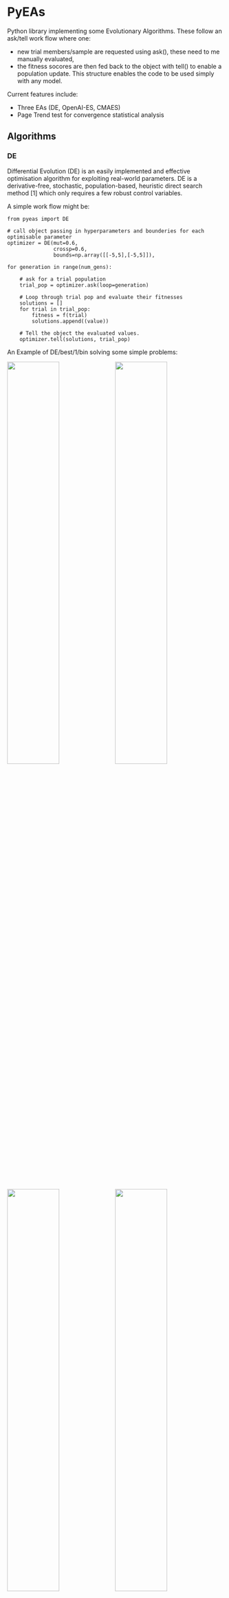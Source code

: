 # PyEAs
Python library implementing some Evolutionary Algorithms.
These follow an ask/tell work flow where one:
- new trial members/sample are requested using ask(), these need to me manually evaluated,
- the fitness socores are then fed back to the object with tell() to enable a population update.
This structure enables the code to be used simply with any model.

Current features include:
- Three EAs (DE, OpenAI-ES, CMAES)
- Page Trend test for convergence statistical analysis

## Algorithms


### DE
Differential Evolution (DE) is an easily implemented and effective optimisation algorithm for exploiting real-world parameters. 
DE is a derivative-free, stochastic, population-based, heuristic direct search method [1] which only requires a few robust control variables. 

A simple work flow might be:
```
from pyeas import DE

# call object passing in hyperparameters and bounderies for each optimisable parameter
optimizer = DE(mut=0.6,
               crossp=0.6,
               bounds=np.array([[-5,5],[-5,5]]),

for generation in range(num_gens):

    # ask for a trial population
    trial_pop = optimizer.ask(loop=generation)

    # Loop through trial pop and evaluate their fitnesses 
    solutions = []
    for trial in trial_pop:
        fitness = f(trial)
        solutions.append((value))
    
    # Tell the object the evaluated values.
    optimizer.tell(solutions, trial_pop)

```

An Example of DE/best/1/bin solving some simple problems:

<p float="left">
  <img src="https://raw.githubusercontent.com/benedictjones/pyeas/main/examples/DE_bohachevsky.gif" width="49%" />
  <img src="https://raw.githubusercontent.com/benedictjones/pyeas/main/examples/DE_6hc.gif" width="49%" />
</p>
<p float="left">
  <img src="https://raw.githubusercontent.com/benedictjones/pyeas/main/examples/DE_beale.gif" width="49%" />
  <img src="https://raw.githubusercontent.com/benedictjones/pyeas/main/examples/DE_kean.gif" width="49%" />
</p>


An example of DE/ttb/1/bin solving a 5th order polynomial to fit noisy cos(x) data.

![](https://raw.githubusercontent.com/benedictjones/pyeas/main/examples/DE.gif)


### OpenAI ES
Evolutionary Strategies (ES) involve the evaluation of a population of real valued genotypes (or population members), after which the best members are kept, and others discarded.

Natural Evolutionary Strategies (NES) are a family of Evolution Strategies which iteratively update a search distribution by using an estimated gradient on its distribution parameters.
Notably, NES performs gradient accent along the natural gradient.

The OpenAI Evolutionary Stratergy (OAIES) algorithm is a type of NES [2], implemented here as vanilla gradient decent, with momentum, or with adam optimiser [3].

A simple work flow might be:
```
from pyeas import OAIES

# call object passing in hyperparameters and bounderies for each optimisable parameter
optimizer = OAIES(alpha=0.01,
                 sigma=0.002,
                 bounds=np.array([[-10,10],[-10,10]]),
                 population_size=20,
                 optimiser = 'adam',
                 seed=1)

for generation in range(num_gens):

    # ask for a pseudo-population
    trial_pop = optimizer.ask(loop=generation)

    # Loop through pseudo-pop and evaluate their fitnesses 
    solutions = []
    for trial in trial_pop:
        fitness = f(trial)
        solutions.append((value))
    
    # Tell the object the evaluated values.
    optimizer.tell(solutions, trial_pop)

    # Calc the new parent fitness, and tell again!
    parent_fit = f(optimizer.parent)
    optimizer.tellAgain(parent_fit)
    
```


An Example of OAIES solving some simple problems:
<p float="left">
  <img src="https://raw.githubusercontent.com/benedictjones/pyeas/main/examples/OAIES_bohachevsky.gif" width="49%" />
  <img src="https://raw.githubusercontent.com/benedictjones/pyeas/main/examples/OAIES_6hc.gif" width="49%" />
</p>
<p float="left">
  <img src="https://raw.githubusercontent.com/benedictjones/pyeas/main/examples/OAIES_beale.gif" width="49%" />
  <img src="https://raw.githubusercontent.com/benedictjones/pyeas/main/examples/OAIES_kean.gif" width="49%" />
</p>


### CMAES
The Covariance Matrix Adaptation Evolution Strategy (CMAES) algorithm is a popular stochastic method for real-parameter (continuous domain) optimization [4]].
In the CMAES, a population of new search points is generated by sampling a Multivariate Gaussian Distribution (MGD), fitness results are then used to update and adapt the MGD.

A simple work flow might be:
```
from pyeas import OAIES

# call object passing in hyperparameters and bounderies for each optimisable parameter
optimizer = CMAES(mean=np.mean(bound, axis=1),
                  sigma=0.002,
                  bounds=np.array(bound),
                  seed=2)

for generation in range(num_gens):

    # ask for a pseudo-population
    trial_pop = optimizer.ask()

    # Loop through pseudo-pop and evaluate their fitnesses 
    solutions = []
    for trial in trial_pop:
        fitness = f(trial)
        solutions.append((value))
    
    # Tell the object the evaluated values.
    optimizer.tell(solutions, trial_pop)

    # Calc the new parent fitness, and tell again!
    parent_fit = f(optimizer.parent)
    optimizer.tellAgain(parent_fit)
    
```


An Example of OAIES solving some simple problems:
<p float="left">
  <img src="https://raw.githubusercontent.com/benedictjones/pyeas/main/examples/CMAES_bohachevsky.gif" width="49%" />
  <img src="https://raw.githubusercontent.com/benedictjones/pyeas/main/examples/CMAES_6hc.gif" width="49%" />
</p>
<p float="left">
  <img src="https://raw.githubusercontent.com/benedictjones/pyeas/main/examples/CMAES_beale.gif" width="49%" />
  <img src="https://raw.githubusercontent.com/benedictjones/pyeas/main/examples/CMAES_kean.gif" width="49%" />
</p>

## Additional Functionality

### Groupings

You might not always want a population member to be a 1d array with a corresponding boundary array. e.g., 
- member: [-0.5, -1.9, 1.6, -2, 8], 
- boundaries: [ [-1,1], [-2,2], [-2,2], [-10,10], [-10,10] ]

Instead, we might want to group a member into sub arrays corresponding to a list of boundaries. We can do this using the 'groupings' argument. e.g., 
- member: [[-0.5], [-1.9, 1.6], [-2, 8]], 
- boundaries: [ [-1,1], [-2,2], [-10,10] ]
- grouping: [1, 2, 2]


### Number of Evaluations

The number of evaluations performed (recorded when the object is told solutions) is tracked.
This means that systems can be compared for there computational consumption, rather then just the number of generations/iterations performed.

This is very important to enable realistic comparisons in case mini-batching is being used [5].

## References 

[1] R. Storn and K. Price, “Differential Evolution – A Simple and Efficient Heuristic for global Optimization over Continuous Spaces,” Journal of Global Optimization, vol. 11, no. 4, pp. 341–359, Dec. 1997. [Online]. Available: https://doi.org/10.1023/A:1008202821328

[2] T. Salimans, J. Ho, X. Chen, S. Sidor, and I. Sutskever, “Evolution Strategies as a Scalable Alternative to Reinforcement Learning,” Sep. 2017. [Online]. Available: http://arxiv.org/abs/1703.03864

[3] D. P. Kingma and J. Ba, “Adam: A Method for Stochastic Optimization,” arXiv, Jan. 2017. [Online]. Available: http://arxiv.org/abs/1412.6980

[4] Hansen, N. (2016). The CMA Evolution Strategy: A Tutorial. Available: https://arxiv.org/abs/1604.00772

[5] Benedict. A. H. Jones, N. Al Moubayed, D. A. Zeze, and C. Groves, ‘Enhanced methods for Evolution in-Materio Processors’, in 2021 International Conference on Rebooting Computing (ICRC), Nov. 2021, pp. 109–118. http://doi.org/10.1109/ICRC53822.2021.00026.
